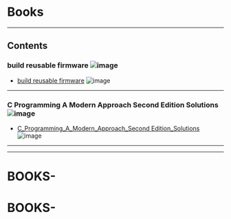 # Books
---

## Contents

### build reusable firmware  ![image](https://progress-bar.dev/10/?title=In_Progress&color=ff00ff)

- [build reusable firmware](https://github.com/fourat153/books/tree/main/build_reusable_firmware) ![image](https://progress-bar.dev/100/)
        
  

---

### C Programming A Modern Approach Second Edition Solutions  ![image](https://progress-bar.dev/100/?title=In_2023&color=ff00ff)

- [C_Programming_A_Modern_Approach_Second Edition_Solutions](https://github.com/fourat153/books/tree/main/C_Programming_A_Modern_Approach_Second%20Edition_Solutions) ![image](https://progress-bar.dev/100/)






---




---
# BOOKS-
# BOOKS-
